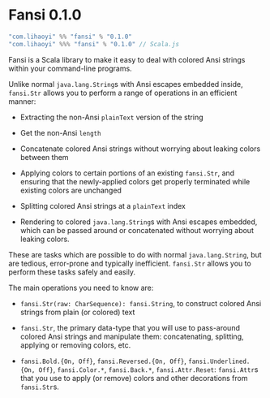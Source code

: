 Fansi 0.1.0
===========

```scala
"com.lihaoyi" %% "fansi" % "0.1.0"
"com.lihaoyi" %%% "fansi" % "0.1.0" // Scala.js
```

Fansi is a Scala library to make it easy to deal with colored Ansi 
strings within your command-line programs.

Unlike normal `java.lang.String`s with Ansi escapes embedded inside,
`fansi.Str` allows you to perform a range of operations in an efficient
manner:

- Extracting the non-Ansi `plainText` version of the string

- Get the non-Ansi `length`

- Concatenate colored Ansi strings without worrying about leaking
  colors between them

- Applying colors to certain portions of an existing `fansi.Str`,
  and ensuring that the newly-applied colors get properly terminated
  while existing colors are unchanged

- Splitting colored Ansi strings at a `plainText` index

- Rendering to colored `java.lang.String`s with Ansi escapes embedded,
  which can be passed around or concatenated without worrying about
  leaking colors.

These are tasks which are possible to do with normal `java.lang.String`,
but are tedious, error-prone and typically inefficient. `fansi.Str`
allows you to perform these tasks safely and easily.


The main operations you need to know are:

- `fansi.Str(raw: CharSequence): fansi.String`, to construct colored
  Ansi strings from plain (or colored) text

- `fansi.Str`, the primary data-type that you will use to pass-around
  colored Ansi strings and manipulate them: concatenating, splitting,
  applying or removing colors, etc.

- `fansi.Bold.{On, Off}`, `fansi.Reversed.{On, Off}`, `fansi.Underlined.{On, Off}`,
  `fansi.Color.*`, `fansi.Back.*`, `fansi.Attr.Reset`: `fansi.Attr`s that you use to
  apply (or remove) colors and other decorations from `fansi.Str`s.

